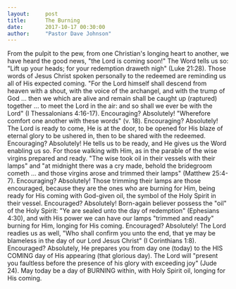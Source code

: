 ```yaml
---
layout:     post
title:      The Burning
date:       2017-10-17 00:30:00
author:     "Pastor Dave Johnson"
---
```


From the pulpit to the pew, from one Christian's longing heart to another, we have heard the good news, "the Lord is coming soon!"  The Word tells us so: "Lift up your heads; for your redemption draweth nigh" (Luke 21:28).  Those words of Jesus Christ spoken personally to the redeemed are reminding us all of His expected coming.  "For the Lord himself shall descend from heaven with a shout, with the voice of the archangel, and with the trump of God ... then we which are alive and remain shall be caught up (raptured) together ... to meet the Lord in the air: and so shall we ever be with the Lord" (I Thessalonians 4:16-17).  Encouraging?  Absolutely!  "Wherefore comfort one another with these words" (v. 18).  Encouraging?  Absolutely! The Lord is ready to come, He is at the door, to be opened for His blaze of eternal glory to be ushered in, then to be shared with the redeemed.  Encouraging?  Absolutely!  He tells us to be ready, and He gives us the Word enabling us so.  For those walking with Him, as in the parable of the wise virgins prepared and ready.  "The wise took oil in their vessels with their lamps"  and "at midnight there was a cry made, behold the bridegroom cometh ... and those virgins arose and trimmed their lamps" (Matthew 25:4-7).  Encouraging? Absolutely!  Those trimming their lamps are those encouraged, because they are the ones who are burning for Him, being ready for His coming with God-given oil, the symbol of the Holy Spirit in their vessel.  Encouraged? Absolutely!  Born-again believer possess the "oil" of the Holy Spirit:  "Ye are sealed unto the day of redemption" (Ephesians 4:30), and with His power we can have our lamps "trimmed and ready" burning for Him, longing for His coming.  Encouraged?  Absolutely! The Lord readies us as well, "Who shall confirm you unto the end, that ye may be blameless in the day of  our Lord Jesus Christ" (I Corinthians 1:8).  Encouraged?  Absolutely, He prepares you from day one (today) to the HIS COMING day of His appearing (that glorious day).  The Lord will "present you faultless before the presence of his glory with exceeding joy" (Jude 24).  May today be a day of BURNING within, with Holy Spirit oil, longing for His coming.